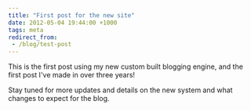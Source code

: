 ```yaml
---
title: "First post for the new site"
date: 2012-05-04 19:44:00 +1000
tags: meta
redirect_from:
 - /blog/test-post
---
```


This is the first post using my new custom built blogging engine, and the first
post I've made in over three years!

Stay tuned for more updates and details on the new system and what changes to expect for the blog.
